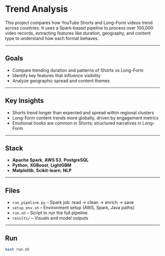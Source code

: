 # Trend Analysis

This project compares how YouTube Shorts and Long-Form videos trend across countries. It uses a Spark-based pipeline to process over 100,000 video records, extracting features like duration, geography, and content type to understand how each format behaves.

---

## Goals

- Compare trending duration and patterns of Shorts vs Long-Form
- Identify key features that influence visibility
- Analyze geographic spread and content themes

---

## Key Insights

- Shorts trend longer than expected and spread within regional clusters
- Long-Form content trends more globally, driven by engagement metrics
- Emotional hooks are common in Shorts; structured narratives in Long-Form

---

## Stack

- **Apache Spark**, **AWS S3**, **PostgreSQL**
- **Python**, **XGBoost**, **LightGBM**
- **Matplotlib**, **Scikit-learn**, **NLP**

---

## Files

- `run_pipeline.py` – Spark job: read → clean → enrich → save
- `setup_env.sh` – Environment setup (AWS, Spark, Java paths)
- `run.sh` – Script to run the full pipeline
- `results/` – Visuals and model outputs

---

## Run

```bash
bash run.sh
